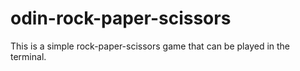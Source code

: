 # odin-rock-paper-scissors

This is a simple rock-paper-scissors game that can be played in the terminal.
